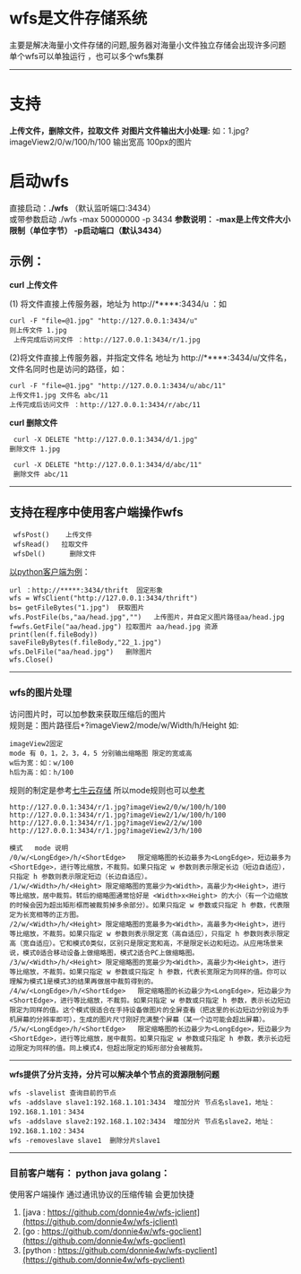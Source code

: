 # wfs是文件存储系统
主要是解决海量小文件存储的问题,服务器对海量小文件独立存储会出现许多问题<br>
单个wfs可以单独运行 ，也可以多个wfs集群
***

# 支持
**上传文件，删除文件，拉取文件**
**对图片文件输出大小处理:**
如：1.jpg?imageView2/0/w/100/h/100 输出宽高 100px的图片


# 启动wfs 
直接启动：**./wfs** （默认监听端口:3434） <br>
或带参数启动 ./wfs -max 50000000 -p 3434
**参数说明： -max是上传文件大小限制（单位字节）   -p启动端口（默认3434）** 
	


## 示例：

**curl 上传文件** <br/>

(1) 将文件直接上传服务器，地址为  http://*****:3434/u  ：如

	curl -F "file=@1.jpg" "http://127.0.0.1:3434/u"
 	则上传文件 1.jpg
	 上传完成后访问文件 ：http://127.0.0.1:3434/r/1.jpg 	
(2)将文件直接上传服务器，并指定文件名 地址为  http://*****:3434/u/文件名，
文件名同时也是访问的路径，如：

	curl -F "file=@1.jpg" "http://127.0.0.1:3434/u/abc/11"
	上传文件1.jpg 文件名 abc/11
	上传完成后访问文件 ：http://127.0.0.1:3434/r/abc/11

**curl 删除文件** 

	 curl -X DELETE "http://127.0.0.1:3434/d/1.jpg"
 	删除文件 1.jpg
 
	 curl -X DELETE "http://127.0.0.1:3434/d/abc/11"
	 删除文件 abc/11

***

## 支持在程序中使用客户端操作wfs

 	 wfsPost()    上传文件
 	 wfsRead()   拉取文件
 	 wfsDel()      删除文件

[以python客户端为例](https://github.com/donnie4w/wfs-pyclient "以python客户端为例")：

  	url ：http://*****:3434/thrift  固定形象
  	wfs = WfsClient("http://127.0.0.1:3434/thrift")
  	bs= getFileBytes("1.jpg")  获取图片
  	wfs.PostFile(bs,"aa/head.jpg","")   上传图片，并自定义图片路径aa/head.jpg
  	f=wfs.GetFile("aa/head.jpg") 拉取图片 aa/head.jpg 资源
  	print(len(f.fileBody))   
  	saveFileByBytes(f.fileBody,"22_1.jpg")
  	wfs.DelFile("aa/head.jpg")   删除图片
  	wfs.Close()

***

### **wfs的图片处理**
访问图片时，可以加参数来获取压缩后的图片 	<br/>
规则是：图片路径后+?imageView2/mode/w/Width/h/Height 如:

	imageView2固定
	mode 有 0，1，2，3，4，5 分别输出缩略图 限定的宽或高
	w后为宽：如：w/100
	h后为高：如：h/100
规则的制定是参考[七牛云存储](https://www.qiniu.com/ "七牛云存储")
所以mode规则也可以[参考](https://developer.qiniu.com/dora/api/1279/basic-processing-images-imageview2 "参考")

	http://127.0.0.1:3434/r/1.jpg?imageView2/0/w/100/h/100
	http://127.0.0.1:3434/r/1.jpg?imageView2/1/w/100/h/100 
	http://127.0.0.1:3434/r/1.jpg?imageView2/2/w/100
	http://127.0.0.1:3434/r/1.jpg?imageView2/3/h/100
	
	模式	 mode 说明
	/0/w/<LongEdge>/h/<ShortEdge>	限定缩略图的长边最多为<LongEdge>，短边最多为<ShortEdge>，进行等比缩放，不裁剪。如果只指定 w 参数则表示限定长边（短边自适应），只指定 h 参数则表示限定短边（长边自适应）。
	/1/w/<Width>/h/<Height>	限定缩略图的宽最少为<Width>，高最少为<Height>，进行等比缩放，居中裁剪。转后的缩略图通常恰好是 <Width>x<Height> 的大小（有一个边缩放的时候会因为超出矩形框而被裁剪掉多余部分）。如果只指定 w 参数或只指定 h 参数，代表限定为长宽相等的正方图。
	/2/w/<Width>/h/<Height>	限定缩略图的宽最多为<Width>，高最多为<Height>，进行等比缩放，不裁剪。如果只指定 w 参数则表示限定宽（高自适应），只指定 h 参数则表示限定高（宽自适应）。它和模式0类似，区别只是限定宽和高，不是限定长边和短边。从应用场景来说，模式0适合移动设备上做缩略图，模式2适合PC上做缩略图。
	/3/w/<Width>/h/<Height>	限定缩略图的宽最少为<Width>，高最少为<Height>，进行等比缩放，不裁剪。如果只指定 w 参数或只指定 h 参数，代表长宽限定为同样的值。你可以理解为模式1是模式3的结果再做居中裁剪得到的。
	/4/w/<LongEdge>/h/<ShortEdge>	限定缩略图的长边最少为<LongEdge>，短边最少为<ShortEdge>，进行等比缩放，不裁剪。如果只指定 w 参数或只指定 h 参数，表示长边短边限定为同样的值。这个模式很适合在手持设备做图片的全屏查看（把这里的长边短边分别设为手机屏幕的分辨率即可），生成的图片尺寸刚好充满整个屏幕（某一个边可能会超出屏幕）。
	/5/w/<LongEdge>/h/<ShortEdge>	限定缩略图的长边最少为<LongEdge>，短边最少为<ShortEdge>，进行等比缩放，居中裁剪。如果只指定 w 参数或只指定 h 参数，表示长边短边限定为同样的值。同上模式4，但超出限定的矩形部分会被裁剪。


***
**wfs提供了分片支持，分片可以解决单个节点的资源限制问题**

	wfs -slavelist 查询目前的节点 
	wfs -addslave slave1:192.168.1.101:3434  增加分片 节点名slave1，地址：192.168.1.101：3434
	wfs -addslave slave2:192.168.1.102:3434  增加分片 节点名slave2，地址：192.168.1.102：3434
	wfs -removeslave slave1  删除分片slave1

***

###  目前客户端有： python  java golang：
使用客户端操作 通过通讯协议的压缩传输 会更加快捷
1. [java : https://github.com/donnie4w/wfs-jclient](https://github.com/donnie4w/wfs-jclient)
2. [go : https://github.com/donnie4w/wfs-goclient](https://github.com/donnie4w/wfs-goclient)
3. [python : https://github.com/donnie4w/wfs-pyclient](https://github.com/donnie4w/wfs-pyclient)
